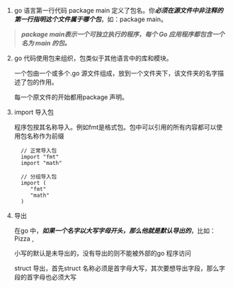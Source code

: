 1. go 语言第一行代码 package main 定义了包名。你***必须在源文件中非注释的第一行指明这个文件属于哪个包***，如：package main。

 >***package main表示一个可独立执行的程序，每个 Go 应用程序都包含一个名为 main 的包。***

 2. go 代码使用包来组织，包类似于其他语言中的库和模块。

    一个包由一个或多个.go 源文件组成，放到一个文件夹下，该文件夹的名字描述了包的作用。

    每一个原文件的开始都用package 声明。

3. import 导入包

   程序包按其名称导入。例如fmt是格式包。包中可以引用的所有内容都可以使用包名称作为前缀


         // 正常导入包
         import "fmt"
         import "math"

         // 分组导入包
         import (
            "fmt"
            "math"
         )

4. 导出

   在go 中，***如果一个名字以大写字母开头，那么他就是默认导出的***，比如：Pizza ,

   小写的默认是未导出的，没有导出的则不能被外部的go 程序访问


   struct 导出，首先struct 名称必须是首字母大写，其次要想导出字段，那么字段的首字母也必须大写

